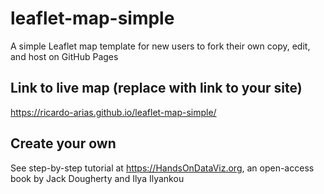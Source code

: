 # leaflet-map-simple
A simple Leaflet map template for new users to fork their own copy, edit, and host on GitHub Pages

## Link to live map (replace with link to your site)
https://ricardo-arias.github.io/leaflet-map-simple/

## Create your own
See step-by-step tutorial at https://HandsOnDataViz.org, an open-access book by Jack Dougherty and Ilya Ilyankou
